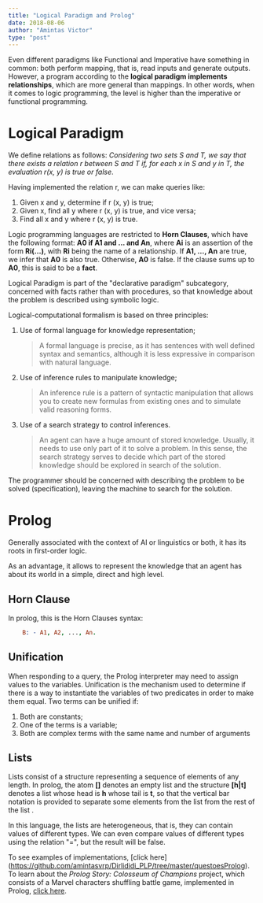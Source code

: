 ```yaml
---
title: "Logical Paradigm and Prolog"
date: 2018-08-06
author: "Amintas Victor"
type: "post"
---
```


Even different paradigms like Functional and Imperative have something in common: both perform mapping, that is, read inputs and generate outputs. However, a program according to the **logical paradigm implements relationships**, which are more general than mappings. In other words, when it comes to logic programming, the level is higher than the imperative or functional programming.

<!--more-->

# Logical Paradigm

We define relations as follows: _Considering two sets S and T, we say that there exists a relation r between S and T if, for each x in S and y in T, the evaluation r(x, y) is true or false_.

Having implemented the relation r, we can make queries like:

  1. Given x and y, determine if r (x, y) is true;
  2. Given x, find all y where r (x, y) is true, and vice versa;
  3. Find all x and y where r (x, y) is true.

Logic programming languages ​​are restricted to **Horn Clauses**, which have the following format: **A0 if A1 and ... and An**, where **Ai** is an assertion of the form **Ri(...)**, with **Ri** being the name of a relationship. If **A1, ..., An** are true, we infer that **A0** is also true. Otherwise, **A0** is false. If the clause sums up to **A0**, this is said to be a **fact**.

Logical Paradigm is part of the "declarative paradigm" subcategory, concerned with facts rather than with procedures, so that knowledge about the problem is described using symbolic logic.

Logical-computational formalism is based on three principles:

1. Use of formal language for knowledge representation;

    >A formal language is precise, as it has sentences with well defined syntax and semantics, although it is less expressive in comparison with natural language.

2. Use of inference rules to manipulate knowledge;

    >An inference rule is a pattern of syntactic manipulation that allows you to create new formulas from existing ones and to simulate valid reasoning forms.
3. Use of a search strategy to control inferences.

    >An agent can have a huge amount of stored knowledge. Usually, it needs to use only part of it to solve a problem. In this sense, the search strategy serves to decide which part of the stored knowledge should be explored in search of the solution.

The programmer should be concerned with describing the problem to be solved (specification), leaving the machine to search for the solution.

# Prolog

Generally associated with the context of AI or linguistics or both, it has its roots in first-order logic.

As an advantage, it allows to represent the knowledge that an agent has about its world in a simple, direct and high level.

## Horn Clause

In prolog, this is the Horn Clauses syntax:

```prolog
    B: - A1, A2, ..., An.
```

## Unification

When responding to a query, the Prolog interpreter may need to assign values ​​to the variables. Unification is the mechanism used to determine if there is a way to instantiate the variables of two predicates in order to make them equal. Two terms can be unified if:

1. Both are constants;
2. One of the terms is a variable;
3. Both are complex terms with the same name and number of arguments

## Lists

Lists consist of a structure representing a sequence of elements of any length. In prolog, the atom **[]** denotes an empty list and the structure **[h|t]** denotes a list whose head is **h** whose tail is **t**, so that the vertical bar notation is provided to separate some elements from the list from the rest of the list .

In this language, the lists are heterogeneous, that is, they can contain values ​​of different types. We can even compare values ​​of different types using the relation "=", but the result will be false.

To see examples of implementations, [click here] (https://github.com/amintasvrp/Dirlididi_PLP/tree/master/questoesProlog). To learn about the _Prolog Story: Colosseum of Champions_ project, which consists of a Marvel characters shuffling battle game, implemented in Prolog, [click here](https://github.com/amintasvrp/A_Prolog_Story_CoC).
